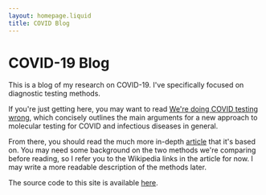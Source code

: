 ```yaml
---
layout: homepage.liquid
title: COVID Blog
---
```


# COVID-19 Blog

This is a blog of my research on COVID-19. I've specifically focused on diagnostic testing methods.

If you're just getting here, you may want to read [We're doing COVID testing wrong](/posts/doing-it-wrong/), which concisely outlines the main arguments for a new approach to molecular testing for COVID and infectious diseases in general.

From there, you should read the much more in-depth [article](/posts/covid-testing/) that it's based on. You may need some background on the two methods we're comparing before reading, so I refer you to the Wikipedia links in the article for now. I may write a more readable description of the methods later.

The source code to this site is available [here](https://github.com/alexkreidler/covid/).